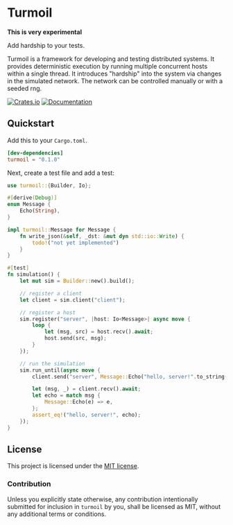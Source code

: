 # Turmoil

**This is very experimental**

Add hardship to your tests.

Turmoil is a framework for developing and testing distributed systems. It
provides deterministic execution by running multiple concurrent hosts within
a single thread. It introduces "hardship" into the system via changes in the
simulated network. The network can be controlled manually or with a seeded rng.

[![Crates.io](https://img.shields.io/crates/v/turmoil.svg)](https://crates.io/crates/turmoil)
[![Documentation](https://docs.rs/turmoil/badge.svg)][docs]

[docs]: https://docs.rs/turmoil

## Quickstart

Add this to your `Cargo.toml`.

```toml
[dev-dependencies]
turmoil = "0.1.0"
```

Next, create a test file and add a test:

```rust
use turmoil::{Builder, Io};

#[derive(Debug)]
enum Message {
    Echo(String),
}

impl turmoil::Message for Message {
    fn write_json(&self, _dst: &mut dyn std::io::Write) {
        todo!("not yet implemented")
    }
}

#[test]
fn simulation() {
    let mut sim = Builder::new().build();

    // register a client
    let client = sim.client("client");

    // register a host
    sim.register("server", |host: Io<Message>| async move {
        loop {
            let (msg, src) = host.recv().await;
            host.send(src, msg);
        }
    });

    // run the simulation
    sim.run_until(async move {
        client.send("server", Message::Echo("hello, server!".to_string()));

        let (msg, _) = client.recv().await;
        let echo = match msg {
            Message::Echo(e) => e,
        };
        assert_eq!("hello, server!", echo);
    });
}

```

## License

This project is licensed under the [MIT license](LICENSE).

### Contribution

Unless you explicitly state otherwise, any contribution intentionally
submitted for inclusion in `turmoil` by you, shall be licensed as MIT,
without any additional terms or conditions.
